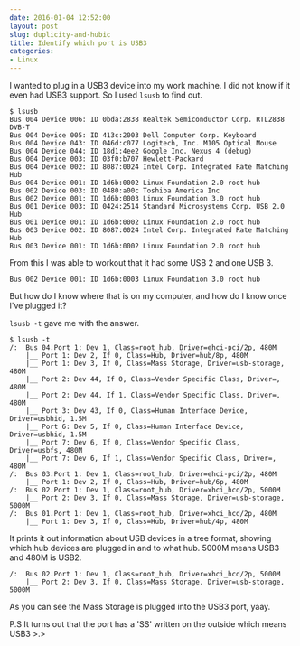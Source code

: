 ```yaml
---
date: 2016-01-04 12:52:00
layout: post
slug: duplicity-and-hubic
title: Identify which port is USB3
categories:
- Linux
---
```

I wanted to plug in a USB3 device into my work machine. I did not know if it even had USB3 support. So I used ```lsusb``` to find out.

	$ lsusb 
	Bus 004 Device 006: ID 0bda:2838 Realtek Semiconductor Corp. RTL2838 DVB-T
	Bus 004 Device 005: ID 413c:2003 Dell Computer Corp. Keyboard
	Bus 004 Device 043: ID 046d:c077 Logitech, Inc. M105 Optical Mouse
	Bus 004 Device 044: ID 18d1:4ee2 Google Inc. Nexus 4 (debug)
	Bus 004 Device 003: ID 03f0:b707 Hewlett-Packard 
	Bus 004 Device 002: ID 8087:0024 Intel Corp. Integrated Rate Matching Hub
	Bus 004 Device 001: ID 1d6b:0002 Linux Foundation 2.0 root hub
	Bus 002 Device 003: ID 0480:a00c Toshiba America Inc 
	Bus 002 Device 001: ID 1d6b:0003 Linux Foundation 3.0 root hub
	Bus 001 Device 003: ID 0424:2514 Standard Microsystems Corp. USB 2.0 Hub
	Bus 001 Device 001: ID 1d6b:0002 Linux Foundation 2.0 root hub
	Bus 003 Device 002: ID 8087:0024 Intel Corp. Integrated Rate Matching Hub
	Bus 003 Device 001: ID 1d6b:0002 Linux Foundation 2.0 root hub

From this I was able to workout that it had some USB 2 and one USB 3.

	Bus 002 Device 001: ID 1d6b:0003 Linux Foundation 3.0 root hub

But how do I know where that is on my computer, and how do I know once I've plugged it?

```lsusb -t``` gave me with the answer. 

	$ lsusb -t
	/:  Bus 04.Port 1: Dev 1, Class=root_hub, Driver=ehci-pci/2p, 480M
	    |__ Port 1: Dev 2, If 0, Class=Hub, Driver=hub/8p, 480M
		|__ Port 1: Dev 3, If 0, Class=Mass Storage, Driver=usb-storage, 480M
		|__ Port 2: Dev 44, If 0, Class=Vendor Specific Class, Driver=, 480M
		|__ Port 2: Dev 44, If 1, Class=Vendor Specific Class, Driver=, 480M
		|__ Port 3: Dev 43, If 0, Class=Human Interface Device, Driver=usbhid, 1.5M
		|__ Port 6: Dev 5, If 0, Class=Human Interface Device, Driver=usbhid, 1.5M
		|__ Port 7: Dev 6, If 0, Class=Vendor Specific Class, Driver=usbfs, 480M
		|__ Port 7: Dev 6, If 1, Class=Vendor Specific Class, Driver=, 480M
	/:  Bus 03.Port 1: Dev 1, Class=root_hub, Driver=ehci-pci/2p, 480M
	    |__ Port 1: Dev 2, If 0, Class=Hub, Driver=hub/6p, 480M
	/:  Bus 02.Port 1: Dev 1, Class=root_hub, Driver=xhci_hcd/2p, 5000M
	    |__ Port 2: Dev 3, If 0, Class=Mass Storage, Driver=usb-storage, 5000M
	/:  Bus 01.Port 1: Dev 1, Class=root_hub, Driver=xhci_hcd/2p, 480M
	    |__ Port 1: Dev 3, If 0, Class=Hub, Driver=hub/4p, 480M

It prints it out information about USB devices in a tree format, showing which hub devices are plugged in and to what hub. 5000M means USB3 and 480M is USB2.


	/:  Bus 02.Port 1: Dev 1, Class=root_hub, Driver=xhci_hcd/2p, 5000M
	    |__ Port 2: Dev 3, If 0, Class=Mass Storage, Driver=usb-storage, 5000M

As you can see the Mass Storage is plugged into the USB3 port, yaay.

P.S It turns out that the port has a 'SS' written on the outside which means USB3 >.>
